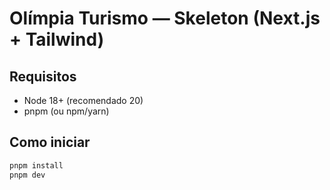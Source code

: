 # Olímpia Turismo — Skeleton (Next.js + Tailwind)

## Requisitos
- Node 18+ (recomendado 20)
- pnpm (ou npm/yarn)

## Como iniciar
```bash
pnpm install
pnpm dev